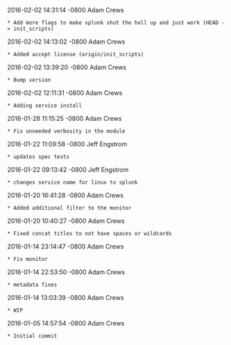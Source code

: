 2016-02-02 14:31:14 -0800 Adam Crews 

	* Add more flags to make splunk shut the hell up and just work (HEAD -> init_scripts)

2016-02-02 14:13:02 -0800 Adam Crews 

	* Added accept license (origin/init_scripts)

2016-02-02 13:39:20 -0800 Adam Crews 

	* Bump version

2016-02-02 12:11:31 -0800 Adam Crews 

	* Adding service install

2016-01-28 11:15:25 -0800 Adam Crews 

	* Fix unneeded verbosity in the module

2016-01-22 11:09:58 -0800 Jeff Engstrom 

	* updates spec tests

2016-01-22 09:13:42 -0800 Jeff Engstrom 

	* changes service name for linux to splunk

2016-01-20 16:41:28 -0800 Adam Crews 

	* Added additional filter to the monitor

2016-01-20 10:40:27 -0800 Adam Crews 

	* Fixed concat titles to not have spaces or wildcards

2016-01-14 23:14:47 -0800 Adam Crews 

	* Fix monitor

2016-01-14 22:53:50 -0800 Adam Crews 

	* metadata fixes

2016-01-14 13:03:39 -0800 Adam Crews 

	* WIP

2016-01-05 14:57:54 -0800 Adam Crews 

	* Initial commit

